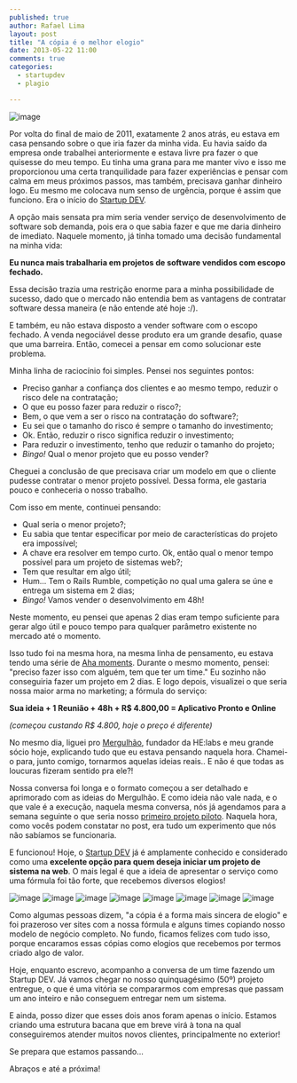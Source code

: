 ```yaml
---
published: true
author: Rafael Lima
layout: post
title: "A cópia é o melhor elogio"
date: 2013-05-22 11:00
comments: true
categories:
  - startupdev
  - plagio

---
```


![image](/blog/images/posts/2013-05-21/macaco-imitacao.jpg)

Por volta do final de maio de 2011, exatamente 2 anos atrás, eu estava em casa pensando sobre o que iria fazer da minha vida. Eu havia saído da empresa onde trabalhei anteriormente e estava livre pra fazer o que quisesse do meu tempo. Eu tinha uma grana para me manter vivo e isso me proporcionou uma certa tranquilidade para fazer experiências e pensar com calma em meus próximos passos, mas também, precisava ganhar dinheiro logo. Eu mesmo me colocava num senso de urgência, porque é assim que funciono. Era o início do [Startup DEV](http://startupdev.com.br).

<!--more-->

A opção mais sensata pra mim seria vender serviço de desenvolvimento de software sob demanda, pois era o que sabia fazer e que me daria dinheiro de imediato. Naquele momento, já tinha tomado uma decisão fundamental na minha vida:

**Eu nunca mais trabalharia em projetos de software vendidos com escopo fechado.**

Essa decisão trazia uma restrição enorme para a minha possibilidade de sucesso, dado que o mercado não entendia bem as vantagens de contratar software dessa maneira (e não entende até hoje :/).

E também, eu não estava disposto a vender software com o escopo fechado. A venda negociável desse produto era um grande desafio, quase que uma barreira. Então, comecei a pensar em como solucionar este problema.

Minha linha de raciocínio foi simples. Pensei nos seguintes pontos:

- Preciso ganhar a confiança dos clientes e ao mesmo tempo, reduzir o risco dele na contratação;
- O que eu posso fazer para reduzir o risco?;
- Bem, o que vem a ser o risco na contratação do software?;
- Eu sei que o tamanho do risco é sempre o tamanho do investimento;
- Ok. Então, reduzir o risco significa reduzir o investimento;
- Para reduzir o investimento, tenho que reduzir o tamanho do projeto;
- _Bingo!_ Qual o menor projeto que eu posso vender?

Cheguei a conclusão de que precisava criar um modelo em que o cliente pudesse contratar o menor projeto possível. Dessa forma, ele gastaria pouco e conheceria o nosso trabalho.

Com isso em mente, continuei pensando:

- Qual seria o menor projeto?;
- Eu sabia que tentar especificar por meio de características do projeto era impossível;
- A chave era resolver em tempo curto. Ok, então qual o menor tempo possível para um projeto de sistemas web?;
-  Tem que resultar em algo útil;
- Hum... Tem o Rails Rumble, competição no qual uma galera se úne e entrega um sistema em 2 dias;
- _Bingo!_ Vamos vender o desenvolvimento em 48h!

Neste momento, eu pensei que apenas 2 dias eram tempo suficiente para gerar algo útil e pouco tempo para qualquer parâmetro existente no mercado até o momento.

Isso tudo foi na mesma hora, na mesma linha de pensamento, eu estava tendo uma série de [Aha moments](http://en.wikipedia.org/wiki/Eureka_effect).
Durante o mesmo momento, pensei: "preciso fazer isso com alguém, tem que ter um time." Eu sozinho não conseguiria fazer um projeto em 2 dias. E logo depois, visualizei o que seria nossa maior arma no marketing; a fórmula do serviço:

**Sua ideia + 1 Reunião + 48h + R$ 4.800,00 = Aplicativo Pronto e Online**

_(começou custando R$ 4.800, hoje o preço é diferente)_

No mesmo dia, liguei pro [Mergulhão](twitter.com/smergulhao), fundador da HE:labs e meu grande sócio hoje, explicando tudo que eu estava pensando naquela hora. Chamei-o para, junto comigo, tornarmos aquelas ideias reais.. E não é que todas as loucuras fizeram sentido pra ele?!

Nossa conversa foi longa e o formato começou a ser detalhado e aprimorado com as ideias do Mergulhão. E como ideia não vale nada, e o que vale é a execução, naquela mesma conversa, nós já agendamos para a semana seguinte o que seria nosso [primeiro projeto piloto](http://rafael.adm.br/p/iniciando-o-startupdev/). Naquela hora, como vocês podem constatar no post, era tudo um experimento que nós não sabíamos se funcionaria.

E funcionou! Hoje, o [Startup DEV](http://startupdev.com.br) já é amplamente conhecido e considerado como uma **excelente opção para quem deseja iniciar um projeto de sistema na web**. O mais legal é que a ideia de apresentar o serviço como uma fórmula foi tão forte, que recebemos diversos elogios!

![image](/blog/images/posts/2013-05-21/copias/1.png)
![image](/blog/images/posts/2013-05-21/copias/2.png)
![image](/blog/images/posts/2013-05-21/copias/3.png)
![image](/blog/images/posts/2013-05-21/copias/4.png)
![image](/blog/images/posts/2013-05-21/copias/5.png)
![image](/blog/images/posts/2013-05-21/copias/6.png)
![image](/blog/images/posts/2013-05-21/copias/7.png)
![image](/blog/images/posts/2013-05-21/copias/8.png)

Como algumas pessoas dizem, "a cópia é a forma mais sincera de elogio" e foi prazeroso ver sites com a nossa fórmula e alguns times copiando nosso modelo de negócio completo. No fundo, ficamos felizes com tudo isso, porque encaramos essas cópias como elogios que recebemos por termos criado algo de valor.

Hoje, enquanto escrevo, acompanho a conversa de um time fazendo um Startup DEV. Já vamos chegar no nosso quinquagésimo (50º) projeto entregue, o que é uma vitória se compararmos com empresas que passam um ano inteiro e não conseguem entregar nem um sistema.

E ainda, posso dizer que esses dois anos foram apenas o início. Estamos criando uma estrutura bacana que em breve virá à tona na qual conseguiremos atender muitos novos clientes, principalmente no exterior!

Se prepara que estamos passando...

Abraços e até a próxima!
